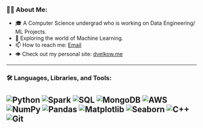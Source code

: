 ### 🧑‍💻 About Me:
- 🎓 A Computer Science undergrad who is working on Data Engineering/ ML Projects.
- 🌱 Exploring the world of Machine Learning.
- 📫 How to reach me: [Email](mailto:dobromirvelkov@gmail.com)
- 👁 Check out my personal site: [dvelkow.me](https://dvelkow.me)

---

### 🛠️ Languages, Libraries, and Tools:
![Python](https://img.shields.io/badge/-Python-000?&logo=Python)
![Spark](https://img.shields.io/badge/Spark-000?&logo=Apache-Spark&logoColor=white)
![SQL](https://img.shields.io/badge/-SQL-000?&logo=MySQL)
![MongoDB](https://img.shields.io/badge/-MongoDB-000?&logo=MongoDB&logoColor=white)
![AWS](https://img.shields.io/badge/-AWS-000?&logo=Amazon-AWS&logoColor=white)
![NumPy](https://img.shields.io/badge/-NumPy-000?&logo=NumPy)
![Pandas](https://img.shields.io/badge/-Pandas-000?&logo=Pandas)
![Matplotlib](https://img.shields.io/badge/-Matplotlib-000?&logo=Matplotlib)
![Seaborn](https://img.shields.io/badge/-Seaborn-000?&logo=Seaborn)
![C++](https://img.shields.io/badge/-C++-000?&logo=c%2B%2B&logoColor=white)
![Git](https://img.shields.io/badge/-Git-000?&logo=Git&logoColor=white)
---




